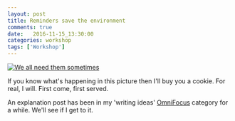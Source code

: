 ```yaml
---
layout: post
title: Reminders save the environment
comments: true
date:   2016-11-15_13:30:00 
categories: workshop
tags: ['Workshop']
---
```


[![We all need them sometimes](/assets/Random/Thumbnails/Reminder.jpg)](/assets/Random/Reminder.jpg)

If you know what's happening in this picture then I'll buy you a cookie. For real, I will. First come, first served.

An explanation post has been in my 'writing ideas' [OmniFocus](https://www.omnigroup.com/omnifocus) category for a while. We'll see if I get to it.
